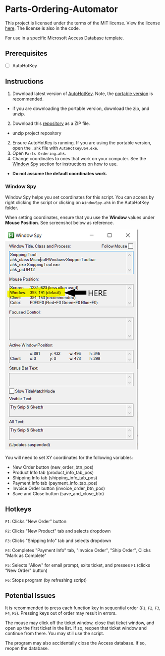 # Parts-Ordering-Automator
This project is licensed under the terms of the MIT license. View the license [here](https://github.com/Vomet/Parts-Ordering-Automator/blob/main/LICENSE.txt). The license is also in the code.

For use in a specific Microsoft Access Database template.

## Prerequisites
- [ ] AutoHotKey

## Instructions
1. Download latest version of [AutoHotKey](https://www.autohotkey.com/). Note, the [portable version](https://www.autohotkey.com/download/) is recommended.
  - if you are downloading the portable version, download the zip, and unzip.
2. Download this [repository](https://github.com/Vomet/Parts-Ordering-Automator/) as a ZIP file.
  - unzip project repository
2. Ensure AutoHotKey is running. If you are using the portable version, open the `.ahk` file with `AutoHotKeyU64.exe`.
3. Open `Parts Ordering.ahk`.
4. Change coordinates to ones that work on your computer. See the [Window Spy](#Window-Spy) section for instructions on how to use.
  - **Do not assume the default coordinates work.**

### Window Spy
Window Spy helps you set coordinates for this script. You can access by right clicking the script or clicking on `WindowSpy.ahk` in the AutoHotKey folder.

When setting coordinates, ensure that you use the **Window** values under **Mouse Position**. See screenshot below as reference.

![](ahk_window_screenshot.png)

You will need to set XY coordinates for the following variables:
- New Order button (new_order_btn_pos)
- Product Info tab (product_info_tab_pos)
- Shipping Info tab (shipping_info_tab_pos)
- Payment Info tab (payment_info_tab_pos)
- Invoice Order button (invoice_order_btn_pos)
- Save and Close button (save_and_close_btn)

## Hotkeys
`F1`: Clicks "New Order" button

`F2`: Clicks "New Product" tab and selects dropdown

`F3`: Clicks "Shipping Info" tab and selects dropdown

`F4`: Completes "Payment Info" tab, "Invoice Order", "Ship Order", Clicks "Mark as Complete"

`F5`: Selects "Allow" for email prompt, exits ticket, and presses `F1` (clicks "New Order" button)

`F6`: Stops program (by refreshing script)


## Potential Issues
It is recommended to press each function key in sequential order (`F1`, `F2`, `F3`, `F4`, `F5`). Pressing keys out of order may result in errors.

The mouse may click off the ticket window, close that ticket window, and open up the first ticket in the list. If so, reopen that ticket window and continue from there. You may still use the script.

The program may also accidentally close the Access database. If so, reopen the database.
